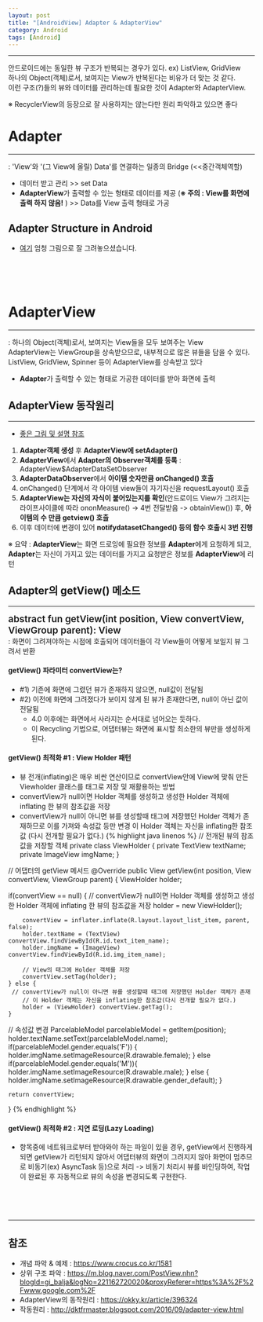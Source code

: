 ```yaml
---
layout: post
title: "[AndroidView] Adapter & AdapterView"
category: Android
tags: [Android]
---
```

-------------------
  
안드로이드에는 <span class="color_pointEmeraldGreen">동일한 뷰 구조</span>가 반복되는 경우가 있다. ex) ListView, GridView<br/>
<span class="color_pointEmeraldGreen">하나의 Object(객체)로서, 보여지는 View</span>가 반복된다는 비유가 더 맞는 것 같다.<br/>
이런 구조(?)들의 뷰와 데이터를 관리하는데 필요한 것이 Adapter와 AdapterView.<br/>
  
<span class="color_pointRed">※ RecyclerView의 등장으로 잘 사용하지는 않는다만 원리 파악하고 있으면 좋다</span>
  
  
# Adapter
-------------------
 : '<span class="color_pointEmeraldGreen">View</span>'와 '(그 View에 올릴) Data'를 연결하는 일종의 Bridge (<<중간객체역할)  
 - 데이터 받고 관리 <span class="color_blurredGray"> >> set Data</span>  
 - **AdapterView**가 출력할 수 있는 형태로 데이터를 제공 (**※ 주의 : View를 화면에 출력 하지 않음!** )  <span class="color_blurredGray"> >> Data를 View 출력 형태로 가공</span>  

## Adapter Structure in Android
 - [여기](https://m.blog.naver.com/PostView.nhn?blogId=gi_balja&logNo=221162720020&proxyReferer=https%3A%2F%2Fwww.google.com%2F&view=img_2) 엄청 그림으로 잘 그려놓으셨습니다.
<br/>
<br/>
<br/>
  
# AdapterView
-------------------
 : <span class="color_pointEmeraldGreen">하나의 Object(객체)로서, 보여지는 View</span>들을 모두 보여주는 View  
AdapterView는 ViewGroup을 상속받으므로, 내부적으로 많은 뷰들을 담을 수 있다.  
ListView, GridView, Spinner 등이 AdapterView를 상속받고 있다  
 - **Adapter**가 출력할 수 있는 형태로 가공한 데이터를 받아 화면에 출력  
  
## AdapterView 동작원리 
<hr class="line_dot"/>
  
 - [좋은 그림 및 설명 참조](https://okky.kr/article/396324)  

1) **Adapter객체 생성** 후 **AdapterView에 setAdapter()**  
2) **AdapterView**에서 **Adapter의 Observer객체를 등록** : AdapterView$AdapterDataSetObserver  
3) **AdapterDataObserver**에서 **아이템 숫자만큼 onChanged() 호출**  
4) onChanged() 단계에서 각 아이템 view들이 자기자신을 requestLayout() 호출  
5) **AdapterView는 자신의 자식이 붙어있는지를 확인**<span class="color_blurredGray">(안드로이드 View가 그려지는 라이프사이클에 따라 ononMeasure() -> 4번 전달받음 -> obtainView())</span> 후, **아이템의 수 만큼 getview() 호출**  
6) 이후 데이터에 변경이 있어 **notifydatasetChanged() 등의 함수 호출시 3번 진행**  
  
<span class="color_pointRed">※ 요약 :  **AdapterView**는 화면 드로잉에 필요한 정보를 **Adapter**에게 요청하게 되고,   **Adapter**는 자신이 가지고 있는 데이터를 가지고 요청받은 정보를 **AdapterView**에 리턴</span>  
  
  
## Adapter의 getView() 메소드
<hr class="line_dot"/>
<div style="
    font-weight: 600;
    font-size: 19px;" class="border_light">
    abstract fun getView(int position, View convertView, ViewGroup parent): View
</div>
: 화면이 그려져야하는 시점에 호출되어 데이터들이 각 <span class="color_pointEmeraldGreen">View</span>들이 어떻게 보일지 뷰 그려서 반환  
  
#### getView() 파라미터 convertView는?
- #1) 기존에 화면에 그렸던 뷰가 존재하지 않으면, null값이 전달됨
- #2) 이전에 화면에 그려졌다가 보이지 않게 된 뷰가 존재한다면, null이 아닌 값이 전달됨    
  * 4.0 이후에는 화면에서 사라지는 순서대로 넘어오는 듯하다.
  * 이 Recycling 기법으로, 어댑터뷰는 화면에 표시할 최소한의 뷰만을 생성하게 된다.
  
#### getView() 최적화 #1 : View Holder 패턴
- 뷰 전개(inflating)은 매우 비싼 연산이므로 convertView안에 <span class="color_pointEmeraldGreen">View</span>에 맞춰 만든 Viewholder 클래스를 태그로 저장 및 재활용하는 방법  
- convertView가 null이면 Holder 객체를 생성하고 생성한 Holder 객체에 inflating 한 뷰의 참조값을 저장  
- convertView가 null이 아니면 뷰를 생성할때 태그에 저장했던 Holder 객체가 존재하므로 이를 가져와 속성값 등만 변경 이 Holder 객체는 자신을 inflating한 참조값 <span class="color_blurredGray">(다시 전개할 필요가 없다.)
{% highlight java linenos %}
// 전개된 뷰의 참조값을 저장할 객체
private class ViewHolder {
    private TextView textName;
    private ImageView imgName;
}

// 어댑터의 getView 메서드
@Override
public View getView(int position, View convertView, ViewGroup parent) {
    ViewHolder holder;

 if(convertView == null) {
     // convertView가 null이면 Holder 객체를 생성하고 생성한 Holder 객체에 inflating 한 뷰의 참조값을 저장
        holder = new ViewHolder();

        convertView = inflater.inflate(R.layout.layout_list_item, parent, false);
        holder.textName = (TextView) convertView.findViewById(R.id.text_item_name);
        holder.imgName = (ImageView) convertView.findViewById(R.id.img_item_name);
        
        // View의 태그에 Holder 객체를 저장
        convertView.setTag(holder);
    } else {
     // convertView가 null이 아니면 뷰를 생성할때 태그에 저장했던 Holder 객체가 존재
        // 이 Holder 객체는 자신을 inflating한 참조값(다시 전개할 필요가 없다.)
        holder = (ViewHolder) convertView.getTag();
    }

 // 속성값 변경
    ParcelableModel parcelableModel = getItem(position);
    holder.textName.setText(parcelableModel.name);
    if(parcelableModel.gender.equals('F')) {
        holder.imgName.setImageResource(R.drawable.female);
    } else if(parcelableModel.gender.equals('M')){
        holder.imgName.setImageResource(R.drawable.male);
    } else {
      holder.imgName.setImageResource(R.drawable.gender_default);
    }
    
    return convertView;
}
{% endhighlight %}

#### getView() 최적화 #2 : 지연 로딩(Lazy Loading)
- 항목중에 네트워크로부터 받아와야 하는 파일이 있을 경우,   getView에서 진행하게 되면 getView가 리턴되지 않아서 어댑터뷰의 화면이 그려지지 않아 화면이 멈추므로   비동기(ex) AsyncTask 등)으로 처리 -> 비동기 처리시 뷰를 바인딩하여, 작업이 완료된 후 자동적으로 뷰의 속성을 변경되도록 구현한다.
<br/>
<br/>
<br/>
  
-------------------
## 참조
* 개념 파악 & 예제 : <https://www.crocus.co.kr/1581>
* 상위 구조 파악 : <https://m.blog.naver.com/PostView.nhn?blogId=gi_balja&logNo=221162720020&proxyReferer=https%3A%2F%2Fwww.google.com%2F>
* AdapterView의 동작원리 : <https://okky.kr/article/396324>
* 작동원리 : <http://dktfrmaster.blogspot.com/2016/09/adapter-view.html>

